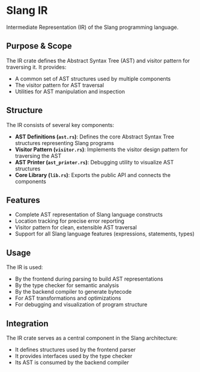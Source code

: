 # Slang IR

Intermediate Representation (IR) of the Slang programming language.

## Purpose & Scope

The IR crate defines the Abstract Syntax Tree (AST) and visitor pattern for traversing it. It provides:

- A common set of AST structures used by multiple components
- The visitor pattern for AST traversal
- Utilities for AST manipulation and inspection

## Structure

The IR consists of several key components:

- **AST Definitions (`ast.rs`)**: Defines the core Abstract Syntax Tree structures representing Slang programs
- **Visitor Pattern (`visitor.rs`)**: Implements the visitor design pattern for traversing the AST
- **AST Printer (`ast_printer.rs`)**: Debugging utility to visualize AST structures
- **Core Library (`lib.rs`)**: Exports the public API and connects the components

## Features

- Complete AST representation of Slang language constructs
- Location tracking for precise error reporting
- Visitor pattern for clean, extensible AST traversal
- Support for all Slang language features (expressions, statements, types)

## Usage

The IR is used:
- By the frontend during parsing to build AST representations
- By the type checker for semantic analysis
- By the backend compiler to generate bytecode
- For AST transformations and optimizations
- For debugging and visualization of program structure

## Integration

The IR crate serves as a central component in the Slang architecture:
- It defines structures used by the frontend parser
- It provides interfaces used by the type checker
- Its AST is consumed by the backend compiler
